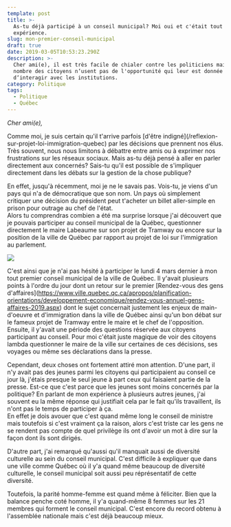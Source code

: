 ```yaml
---
template: post
title: >-
  As-tu déjà participé à un conseil municipal? Moi oui et c'était tout une
  expérience.
slug: mon-premier-conseil-municipal
draft: true
date: 2019-03-05T10:53:23.290Z
description: >-
  Cher ami(e), il est très facile de chialer contre les politiciens mais bon
  nombre des citoyens n‘usent pas de l'opportunité qui leur est donnée
  d‘interagir avec les institutions.
category: Politique
tags:
  - Politique
  - Québec
---
```

_Cher ami(e),_

Comme moi, je suis certain qu'il t'arrive parfois \[d'être indigné](/reflexion-sur-projet-loi-immigration-quebec) par les décisions que prennent nos élus. Très souvent, nous nous limitons à débattre entre amis ou à exprimer nos frustrations sur les réseaux sociaux. Mais as-tu déjà pensé à aller en parler directement aux concernés? Sais-tu qu'il est possible de s'impliquer directement dans les débats sur la gestion de la chose publique?

En effet, jusqu'à récemment, moi je ne le savais pas. Vois-tu, je viens d'un pays qui n'a de démocratique que son nom. Un pays où simplement critiquer une décision du président peut t'acheter un billet aller-simple en prison pour outrage au chef de l'état.\
Alors tu comprendras combien a été ma surprise lorsque j'ai découvert que je pouvais participer au conseil municipal de la Québec, questionner directement le maire Labeaume sur son projet de Tramway ou encore sur la position de la ville de Québec par rapport au projet de loi sur l'immigration au parlement.

![](/media/img_4417.jpg)

C'est ainsi que je n'ai pas hésité à participer le lundi 4 mars dernier à mon tout premier conseil municipal de la ville de Québec. Il y'avait plusieurs points à l'ordre du jour dont un retour sur le premier \[Rendez-vous des gens d'affaires](https://www.ville.quebec.qc.ca/apropos/planification-orientations/developpement-economique/rendez-vous-annuel-gens-affaires-2019.aspx) dont le sujet concernait justement les enjeux de main-d'oeuvre et d'immigration dans la ville de Québec ainsi qu'un bon débat sur le fameux projet de Tramway entre le maire et le chef de l'opposition. \
Ensuite, il y'avait une période des questions réservée aux citoyens participant au conseil. Pour moi c'était juste magique de voir des citoyens lambda questionner le maire de la ville sur certaines de ces décisions, ses voyages ou même ses déclarations dans la presse.

Cependant, deux choses ont fortement attiré mon attention. D'une part, il n'y avait pas des jeunes parmi les citoyens qui participaient au conseil ce jour là, j'étais presque le seul jeune à part ceux qui faisaient partie de la presse. Est-ce que c'est parce que les jeunes sont moins concernés par la politique? En parlant de mon expérience à plusieurs autres jeunes, j'ai souvent eu la même réponse qui justifiait cela par le fait qu'ils travaillent, ils n'ont pas le temps de participer à ça. \
En effet je dois avouer que c'est quand même long le conseil de ministre mais toutefois si c'est vraiment ça la raison, alors c'est triste car les gens ne se rendent pas compte de quel privilège ils ont d'avoir un mot à dire sur la façon dont ils sont dirigés.

D'autre part, j'ai remarqué qu'aussi qu'il manquait aussi de diversité culturelle au sein du conseil municipal. C'est difficile à expliquer que dans une ville comme Québec où il y'a quand même beaucoup de diversité culturelle, le conseil municipal soit aussi peu réprésentatif de cette diversité.

Toutefois, la parité homme-femme est quand même à féliciter. Bien que la balance penche coté homme, il y'a quand-même 8 femmes sur les 21 membres qui forment le conseil municipal.  C'est encore du record obtenu à l'assemblée nationale mais c'est déjà beaucoup mieux.
